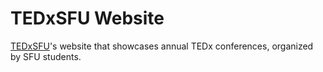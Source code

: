 # TEDxSFU Website

[TEDxSFU](https://www.tedxsfu.com])'s website that showcases annual TEDx conferences, organized by SFU students.